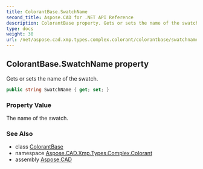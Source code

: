 ```yaml
---
title: ColorantBase.SwatchName
second_title: Aspose.CAD for .NET API Reference
description: ColorantBase property. Gets or sets the name of the swatch
type: docs
weight: 30
url: /net/aspose.cad.xmp.types.complex.colorant/colorantbase/swatchname/
---
```

## ColorantBase.SwatchName property

Gets or sets the name of the swatch.

```csharp
public string SwatchName { get; set; }
```

### Property Value

The name of the swatch.

### See Also

* class [ColorantBase](../)
* namespace [Aspose.CAD.Xmp.Types.Complex.Colorant](../../colorantbase/)
* assembly [Aspose.CAD](../../../)


